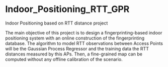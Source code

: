 # Indoor_Positioning_RTT_GPR
Indoor Positioning based on RTT distance project
 
The main objective of this project is to design a fingerprinting-based indoor positioning system with an online construction of the fingerprinting database. The algorithm to model RTT observations between Access Points will be the Gaussian Process Regressor and the training data the RTT distances measured by this APs. Then, a fine-grained map can be computed without any offline calibration of the scenario.
